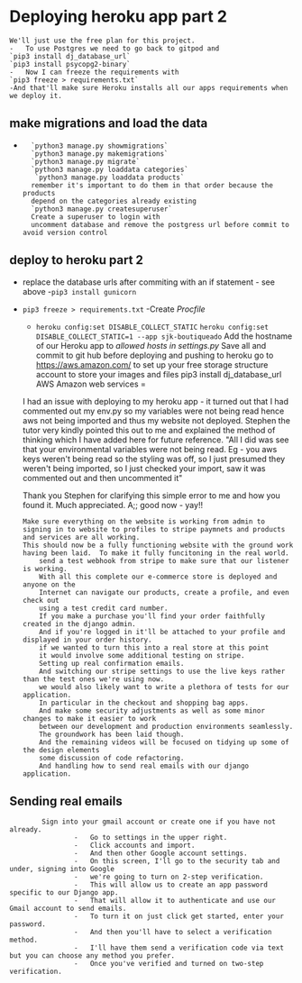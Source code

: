 # Deploying heroku app part 2

    We'll just use the free plan for this project.
    -   To use Postgres we need to go back to gitpod and 
    `pip3 install dj_database_url`
    `pip3 install psycopg2-binary`
    -   Now I can freeze the requirements with 
    `pip3 freeze > requirements.txt`
    -And that'll make sure Heroku installs all our apps requirements when we deploy it.

## make migrations and load the data
-       `python3 manage.py showmigrations`
        `python3 manage.py makemigrations`
        `python3 manage.py migrate`
        `python3 manage.py loaddata categories`
         `python3 manage.py loaddata products`
        remember it's important to do them in that order because the products
        depend on the categories already existing
        `python3 manage.py createsuperuser`
        Create a superuser to login with
        uncomment database and remove the postgress url before commit to avoid version control

##  deploy to heroku part 2 
-   replace the database urls after commiting with an if statement - see above
    -`pip3 install gunicorn`
-   `pip3 freeze > requirements.txt`
    -Create *Procfile*
    - `heroku config:set DISABLE_COLLECT_STATIC`
    `heroku config:set DISABLE_COLLECT_STATIC=1 --app sjk-boutiqueado`
Add the hostname of our Heroku app to *allowed hosts in settings.py*
Save all and commit to git hub before deploying and pushing to heroku
        go to https://aws.amazon.com/
        to set up your free storage structure account to store your images and files
    pip3 install dj_database_url
AWS Amazon web services = 

     I had an issue with deploying to my heroku app - it turned out that I had commented out my env.py so my variables were not being read hence aws not being imported and 
     thus my website not deployed.  Stephen the tutor very kindly pointed this out to me and explained the method of thinking which I have added here for future reference.
     "All I did was see that your environmental variables were not being read.  Eg - you aws keys weren't being read so the styling was off, so I just presumed they weren't being imported, 
     so I just checked your import, saw it was commented out and then uncommented it"
     
     Thank you Stephen for clarifying this simple error to me and how you found it.  Much appreciated.  A;; good now - yay!!

        Make sure everything on the website is working from admin to signing in to website to profiles to stripe paymnets and products and services are all working.
        This should now be a fully functioning website with the ground work having been laid.  To make it fully funcitoning in the real world.
            send a test webhook from stripe to make sure that our listener is working.
            With all this complete our e-commerce store is deployed and anyone on the
            Internet can navigate our products, create a profile, and even check out
            using a test credit card number.
            If you make a purchase you'll find your order faithfully created in the django admin.
            And if you're logged in it'll be attached to your profile and displayed in your order history.
            if we wanted to turn this into a real store at this point
            it would involve some additional testing on stripe.
            Setting up real confirmation emails.
            And switching our stripe settings to use the live keys rather than the test ones we're using now.
            we would also likely want to write a plethora of tests for our application.
            In particular in the checkout and shopping bag apps.
            And make some security adjustments as well as some minor changes to make it easier to work
            between our development and production environments seamlessly.
            The groundwork has been laid though.
            And the remaining videos will be focused on tidying up some of the design elements
            some discussion of code refactoring.
            And handling how to send real emails with our django application.

## Sending real emails

            Sign into your gmail account or create one if you have not already.
                    -   Go to settings in the upper right.
                    -   Click accounts and import.
                    -   And then other Google account settings.
                    -   On this screen, I'll go to the security tab and under, signing into Google
                    -   we're going to turn on 2-step verification.
                    -   This will allow us to create an app password specific to our Django app.
                    -   That will allow it to authenticate and use our Gmail account to send emails.
                    -   To turn it on just click get started, enter your password.
                    -   And then you'll have to select a verification method.
                    -   I'll have them send a verification code via text but you can choose any method you prefer.
                    -   Once you've verified and turned on two-step verification.

